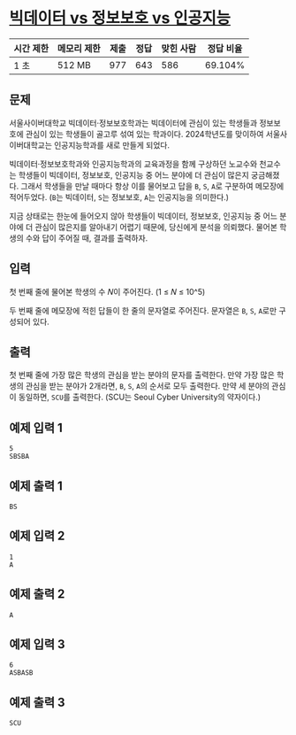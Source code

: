 # [빅데이터 vs 정보보호 vs 인공지능](https://www.acmicpc.net/problem/30957)

| 시간 제한 | 메모리 제한 | 제출 | 정답 | 맞힌 사람 | 정답 비율 |
| --- | --- | --- | --- | --- | --- |
| 1 초 | 512 MB | 977 | 643 | 586 | 69.104% |

## 문제

서울사이버대학교 빅데이터·정보보호학과는 빅데이터에 관심이 있는 학생들과 정보보호에 관심이 있는 학생들이 골고루 섞여 있는 학과이다. 2024학년도를 맞이하여 서울사이버대학교는 인공지능학과를 새로 만들게 되었다.

빅데이터·정보보호학과와 인공지능학과의 교육과정을 함께 구상하던 노교수와 천교수는 학생들이 빅데이터, 정보보호, 인공지능 중 어느 분야에 더 관심이 많은지 궁금해졌다. 그래서 학생들을 만날 때마다 항상 이를 물어보고 답을 `B`, `S`, `A`로 구분하여 메모장에 적어두었다. (`B`는 빅데이터, `S`는 정보보호, `A`는 인공지능을 의미한다.)

지금 상태로는 한눈에 들어오지 않아 학생들이 빅데이터, 정보보호, 인공지능 중 어느 분야에 더 관심이 많은지를 알아내기 어렵기 때문에, 당신에게 분석을 의뢰했다. 물어본 학생의 수와 답이 주어질 때, 결과를 출력하자.

## 입력

첫 번째 줄에 물어본 학생의 수 𝑁이 주어진다. (1 ≤ 𝑁 ≤ 10^5)

두 번째 줄에 메모장에 적힌 답들이 한 줄의 문자열로 주어진다. 문자열은 `B`, `S`, `A`로만 구성되어 있다.

## 출력

첫 번째 줄에 가장 많은 학생의 관심을 받는 분야의 문자를 출력한다. 만약 가장 많은 학생의 관심을 받는 분야가 2개라면, `B`, `S`, `A`의 순서로 모두 출력한다. 만약 세 분야의 관심이 동일하면, `SCU`를 출력한다. (SCU는 Seoul Cyber University의 약자이다.)

## 예제 입력 1

```
5
SBSBA

```

## 예제 출력 1

```
BS

```

## 예제 입력 2

```
1
A

```

## 예제 출력 2

```
A

```

## 예제 입력 3

```
6
ASBASB

```

## 예제 출력 3

```
SCU
```
